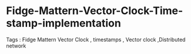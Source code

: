 Fidge-Mattern-Vector-Clock-Time-stamp-implementation
====================================================

Tags : Fidge Mattern Vector Clock , timestamps , Vector clock ,Distributed network
